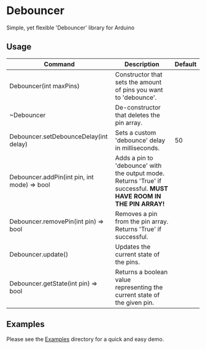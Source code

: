 # Debouncer
Simple, yet flexible 'Debouncer' library for Arduino

## Usage
| Command                                     | Description                                                                                                       | Default |
|---------------------------------------------|-------------------------------------------------------------------------------------------------------------------|---------|
| Debouncer(int maxPins)                      | Constructor that sets the amount of pins you want to 'debounce'.                                                  |         |
| ~Debouncer                                  | De-constructor that deletes the pin array.                                                                        |         |
| Debouncer.setDebounceDelay(int delay)       | Sets a custom 'debounce' delay in milliseconds.                                                                   | 50      |
| Debouncer.addPin(int pin, int mode) => bool | Adds a pin to 'debounce' with the output mode. Returns 'True' if successful. **MUST HAVE ROOM IN THE PIN ARRAY!** |         |
| Debouncer.removePin(int pin) => bool        | Removes a pin from the pin array. Returns 'True' if successful.                                                   |         |
| Debouncer.update()                          | Updates the current state of the pins.                                                                            |         |
| Debouncer.getState(int pin) => bool         | Returns a boolean value representing the current state of the given pin.                                          |         |

## Examples
Please see the [Examples](https://github.com/mookeyj79/Debouncer/tree/main/Examples) directory for a quick and easy demo.

